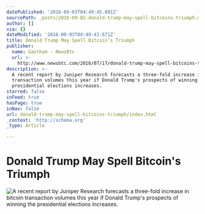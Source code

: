```yaml
---
datePublished: '2016-09-03T04:49:45.891Z'
sourcePath: _posts/2016-09-02-donald-trump-may-spell-bitcoins-triumph.md
author: []
via: {}
dateModified: '2016-09-03T04:49:43.671Z'
title: Donald Trump May Spell Bitcoin’s Triumph
publisher:
  name: Gautham - NewsBtc
  url: >-
    http://www.newsbtc.com/2016/07/17/donald-trump-may-spell-bitcoins-triumph-juniper-research/
description: >-
  A recent report by Juniper Research forecasts a three-fold increase in bitcoin
  transaction volumes this year if Donald Trump's prospects of winning the
  presidential elections increases. 
starred: false
inFeed: true
hasPage: true
inNav: false
url: donald-trump-may-spell-bitcoins-triumph/index.html
_context: 'http://schema.org'
_type: Article

---
```

# **Donald Trump May Spell Bitcoin's Triumph**
![A recent report by Juniper Research forecasts a three-fold increase in bitcoin transaction volumes this year if Donald Trump's prospects of winning the presidential elections increases. ](https://the-grid-user-content.s3-us-west-2.amazonaws.com/c04411e5-17e8-4ca9-b074-6d0f27a15a9f.jpg)